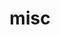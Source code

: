 ---
layout: page
title: misc
nav: true
nav_order: 4
dropdown: true
children:
    - title: Picxel
      permalink: /picxel/
---